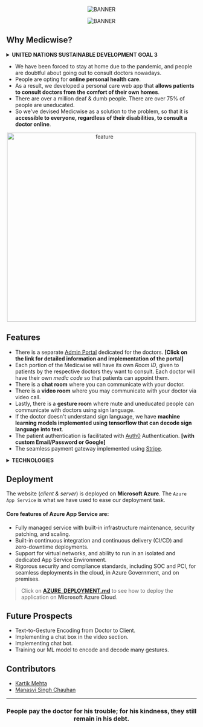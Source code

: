 <p align="center">
<img src="https://user-images.githubusercontent.com/77505989/198878121-f5116248-8b4c-4baa-8302-c9cd262baf7f.png" alt="BANNER" />
</p>

<p align="center">
<img src="https://user-images.githubusercontent.com/77505989/198878368-1302bf31-3600-4348-a585-076930aefae8.png" alt="BANNER" />
</p>

## Why Medicwise?

<details>
  <summary><b>UNITED NATIONS SUSTAINABLE DEVELOPMENT GOAL 3</b></summary>
  
<br />

<p align="center">
<img src="https://user-images.githubusercontent.com/77505989/201485984-61b87f3b-7717-4d8f-91e8-f71e15fe3b09.jpg" alt="UNSDG" />
</p>

<p align="center">Ensuring healthy lives and promoting well-being at all ages is essential to sustainable development. The COVID-19 pandemic continues to spread human suffering.</p>

### Facts & Figures
- In 2020 and 2021, 14.9 million people were estimated to have died due to COVID-19 and its impact on health systems and society.
- Interruptions in essential health services were reported in 92 per cent of 129 countries surveyed at the end of 2021.
- As of May 2022, more than 80 per cent of people had received at least one dose of a vaccine in high-income countries but the proportion is only about 17 per cent in low-income countries.
- Between January 2020 and May 2021, the pandemic may have claimed the lives of 115,500 health and care workers worldwide.
- 7 million children missed out on vaccinations in 2020, 3.7 million more than in 2019 and the highest number since 2005.
- 1 million older children did not receive vaccines through the routine immunization programme in 2020, an increase from 13.6 million in 2019.

### Goals
- 3.1 By 2030, reduce the global maternal mortality ratio to less than 70 per 100,000 live births.
- 3.2 By 2030, end preventable deaths of newborns and children under 5 years of age, with all countries aiming to reduce neonatal mortality to at least as low as 12 per 1,000 live births and under-5 mortality to at least as low as 25 per 1,000 live births.
- 3.3 By 2030, end the epidemics of AIDS, tuberculosis, malaria and neglected tropical diseases and combat hepatitis, water-borne diseases and other communicable diseases.
- 3.4 By 2030, reduce by one third premature mortality from non-communicable diseases through prevention and treatment and promote mental health and well-being.
- 3.5 Strengthen the prevention and treatment of substance abuse, including narcotic drug abuse and harmful use of alcohol.

  <br />
  
</details>

- We have been forced to stay at home due to the pandemic, and people are doubtful about going out to consult doctors nowadays.
- People are opting for **online personal health care**.
- As a result, we developed a personal care web app that **allows patients to consult doctors from the comfort of their own homes**.
- There are over a million deaf & dumb people. There are over 75% of people are uneducated. 
- So we've devised Medicwise as a solution to the problem, so that it is **accessible to everyone, regardless of their disabilities, to consult a doctor online**.

<p align="center">
  <img src="https://user-images.githubusercontent.com/77505989/198884367-89ab757c-668f-45b5-b112-b1ac2e300dc5.jpg" alt="feature" height="500" />
</p>

## Features
- There is a separate <a href="https://github.com/kartikmehta8/medicwise/tree/main/admin-portal">Admin Portal</a> dedicated for the doctors. **[Click on the link for detailed information and implementation of the portal]**
- Each portion of the Medicwise will have its own *Room ID*, given to patients by the respective doctors they want to consult. Each doctor will have their own *medic code* so that patients can appoint them.
- There is a **chat room** where you can communicate with your doctor.
- There is a **video room** where you may communicate with your doctor via video call.
- Lastly, there is a **gesture room** where mute and uneducated people can communicate with doctors using sign language.
- If the doctor doesn't understand sign language, we have **machine learning models implemented using tensorflow that can decode sign language into text**.
- The patient authentication is facilitated with <a href="https://auth0.com">Auth0</a> Authentication. **[with custom Email/Password or Google]**
- The seamless payment gateway implemented using <a href="https://stripe.com/en-in">Stripe</a>.

<details>
<summary><b>TECHNOLOGIES</b></summary>

<br />

|               |                |              |
| ------------- |:--------------:| ------------:|
| HTML          | SCSS           | Javascript   |
| ReactJS       | NodeJS         | ExpressJS    |
| TailwindCSS   | Bootstrap      | MaterialUI   |
| Firebase      | Auth0          | Stripe       |
| SocketIO      | Netlify        | TensorflowJS |
| Azure         | Github Actions | App Service  |
|               |                |              |

</details>

## Deployment
The website (*client & server*) is deployed on **Microsoft Azure**. The `Azure App Service` is what we have used to ease our deployment task.

#### Core features of Azure App Service are:
- Fully managed service with built-in infrastructure maintenance, security patching, and scaling.
- Built-in continuous integration and continuous delivery (CI/CD) and zero-downtime deployments.
- Support for virtual networks, and ability to run in an isolated and dedicated App Service Environment.
- Rigorous security and compliance standards, including SOC and PCI, for seamless deployments in the cloud, in Azure Government, and on premises.

> Click on <a href="https://github.com/Alcyone713/medicwise/blob/main/AZURE_DEPLOYMENT.md">**AZURE_DEPLOYMENT.md**</a> to see how to deploy the application on **Microsoft Azure Cloud**.

## Future Prospects
- Text-to-Gesture Encoding from Doctor to Client.
- Implementing a chat box in the video section.
- Implementing chat bot.
- Training our ML model to encode and decode many gestures.

<!--
## Run Locally
- Fork the repository.
- Clone repository to your local system.
- Install require node_modules using `npm install`.
- Open server-end in command prompt and execute `npm start` command.
- Open client-end in command prompt and execute `npm start` command.
- Open admin-portal in command prompt and execute `npm start` command.
-->

## Contributors
- [Kartik Mehta](https://github.com/kartikmehta8)
- [Manasvi Singh Chauhan](https://github.com/Alcyone713)


<hr />

<h3 align="center">
People pay the doctor for his trouble; for his kindness, they still remain in his debt.
</h3>
